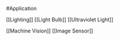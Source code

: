 #Application 

[[Lighting]]
[[Light Bulb]]
[[Ultraviolet Light]]

[[Machine Vision]]
[[Image Sensor]]